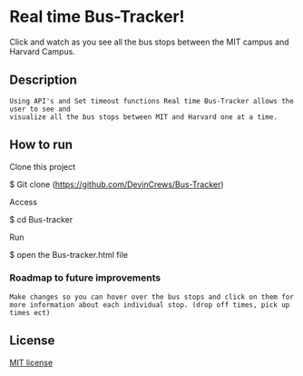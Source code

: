 # Real time Bus-Tracker!
Click and watch as you see all the bus stops between the MIT campus and Harvard Campus.

## Description
```
Using API's and Set timeout functions Real time Bus-Tracker allows the user to see and 
visualize all the bus stops between MIT and Harvard one at a time.
```
## How to run 
   Clone this project
   
$ Git clone (https://github.com/DevinCrews/Bus-Tracker)
  
  Access
   
$ cd Bus-tracker

  Run
  
$ open the Bus-tracker.html file  

### Roadmap to future improvements 

```
Make changes so you can hover over the bus stops and click on them for 
more information about each individual stop. (drop off times, pick up times ect)
```

## License 

[MIT license](https://github.com/DevinCrews/Bus-Tracker/blob/main/LICENSE)

